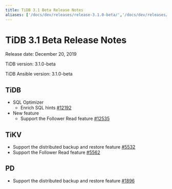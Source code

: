```yaml
---
title: TiDB 3.1 Beta Release Notes
aliases: ['/docs/dev/releases/release-3.1.0-beta/','/docs/dev/releases/3.1.0-beta/']
---
```


# TiDB 3.1 Beta Release Notes

Release date: December 20, 2019

TiDB version: 3.1.0-beta

TiDB Ansible version: 3.1.0-beta

## TiDB

+ SQL Optimizer
    - Enrich SQL hints [#12192](https://github.com/pingcap/tidb/pull/12192)
+ New feature
    - Support the Follower Read feature [#12535](https://github.com/pingcap/tidb/pull/12535)

## TiKV

- Support the distributed backup and restore feature [#5532](https://github.com/tikv/tikv/pull/5532)
- Support the Follower Read feature [#5562](https://github.com/tikv/tikv/pull/5562)

## PD

- Support the distributed backup and restore feature [#1896](https://github.com/pingcap/pd/pull/1896)